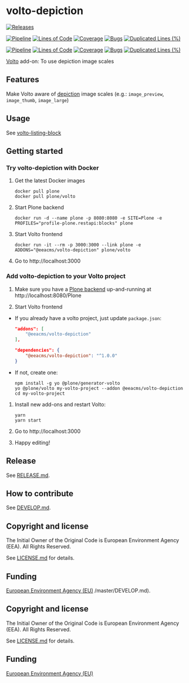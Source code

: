 # volto-depiction

[![Releases](https://img.shields.io/github/v/release/eea/volto-depiction)](https://github.com/eea/volto-depiction/releases)

[![Pipeline](https://ci.eionet.europa.eu/buildStatus/icon?job=volto-addons%2Fvolto-depiction%2Fmaster&subject=master)](https://ci.eionet.europa.eu/view/Github/job/volto-addons/job/volto-depiction/job/master/display/redirect)
[![Lines of Code](https://sonarqube.eea.europa.eu/api/project_badges/measure?project=volto-depiction-master&metric=ncloc)](https://sonarqube.eea.europa.eu/dashboard?id=volto-depiction-master)
[![Coverage](https://sonarqube.eea.europa.eu/api/project_badges/measure?project=volto-depiction-master&metric=coverage)](https://sonarqube.eea.europa.eu/dashboard?id=volto-depiction-master)
[![Bugs](https://sonarqube.eea.europa.eu/api/project_badges/measure?project=volto-depiction-master&metric=bugs)](https://sonarqube.eea.europa.eu/dashboard?id=volto-depiction-master)
[![Duplicated Lines (%)](https://sonarqube.eea.europa.eu/api/project_badges/measure?project=volto-depiction-master&metric=duplicated_lines_density)](https://sonarqube.eea.europa.eu/dashboard?id=volto-depiction-master)

[![Pipeline](https://ci.eionet.europa.eu/buildStatus/icon?job=volto-addons%2Fvolto-depiction%2Fdevelop&subject=develop)](https://ci.eionet.europa.eu/view/Github/job/volto-addons/job/volto-depiction/job/develop/display/redirect)
[![Lines of Code](https://sonarqube.eea.europa.eu/api/project_badges/measure?project=volto-depiction-develop&metric=ncloc)](https://sonarqube.eea.europa.eu/dashboard?id=volto-depiction-develop)
[![Coverage](https://sonarqube.eea.europa.eu/api/project_badges/measure?project=volto-depiction-develop&metric=coverage)](https://sonarqube.eea.europa.eu/dashboard?id=volto-depiction-develop)
[![Bugs](https://sonarqube.eea.europa.eu/api/project_badges/measure?project=volto-depiction-develop&metric=bugs)](https://sonarqube.eea.europa.eu/dashboard?id=volto-depiction-develop)
[![Duplicated Lines (%)](https://sonarqube.eea.europa.eu/api/project_badges/measure?project=volto-depiction-develop&metric=duplicated_lines_density)](https://sonarqube.eea.europa.eu/dashboard?id=volto-depiction-develop)

[Volto](https://github.com/plone/volto) add-on: To use depiction image scales

## Features

Make Volto aware of [depiction](https://github.com/eea/eea.depiction) image scales (e.g.: `image_preview`, `image_thumb`, `image_large`)

## Usage

See [volto-listing-block](https://github.com/eea/volto-listing-block)

## Getting started

### Try volto-depiction with Docker

1. Get the latest Docker images

   ```
   docker pull plone
   docker pull plone/volto
   ```

1. Start Plone backend

   ```
   docker run -d --name plone -p 8080:8080 -e SITE=Plone -e PROFILES="profile-plone.restapi:blocks" plone
   ```

1. Start Volto frontend

   ```
   docker run -it --rm -p 3000:3000 --link plone -e ADDONS="@eeacms/volto-depiction" plone/volto
   ```

1. Go to http://localhost:3000

### Add volto-depiction to your Volto project

1. Make sure you have a [Plone backend](https://plone.org/download) up-and-running at http://localhost:8080/Plone

1. Start Volto frontend

- If you already have a volto project, just update `package.json`:

  ```JSON
  "addons": [
      "@eeacms/volto-depiction"
  ],

  "dependencies": {
      "@eeacms/volto-depiction": "^1.0.0"
  }
  ```

- If not, create one:

  ```
  npm install -g yo @plone/generator-volto
  yo @plone/volto my-volto-project --addon @eeacms/volto-depiction
  cd my-volto-project
  ```

1. Install new add-ons and restart Volto:

   ```
   yarn
   yarn start
   ```

1. Go to http://localhost:3000

1. Happy editing!

## Release

See [RELEASE.md](https://github.com/eea/volto-depiction/blob/master/RELEASE.md).

## How to contribute

See [DEVELOP.md](https://github.com/eea/volto-depiction/blob/master/DEVELOP.md).

## Copyright and license

The Initial Owner of the Original Code is European Environment Agency (EEA).
All Rights Reserved.

See [LICENSE.md](https://github.com/eea/volto-depiction/blob/master/LICENSE.md) for details.

## Funding

[European Environment Agency (EU)](http://eea.europa.eu)
/master/DEVELOP.md).

## Copyright and license

The Initial Owner of the Original Code is European Environment Agency (EEA).
All Rights Reserved.

See [LICENSE.md](https://github.com/eea/volto-depiction/blob/master/LICENSE.md) for details.

## Funding

[European Environment Agency (EU)](http://eea.europa.eu)
